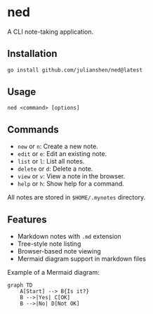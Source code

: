 # ned

A CLI note-taking application.

## Installation

```bash
go install github.com/julianshen/ned@latest
```

## Usage

```
ned <command> [options]
```

## Commands

- `new` or `n`: Create a new note.
- `edit` or `e`: Edit an existing note.
- `list` or `l`: List all notes.
- `delete` or `d`: Delete a note.
- `view` or `v`: View a note in the browser.
- `help` or `h`: Show help for a command.

All notes are stored in `$HOME/.mynotes` directory.

## Features

- Markdown notes with `.md` extension
- Tree-style note listing
- Browser-based note viewing
- Mermaid diagram support in markdown files

Example of a Mermaid diagram:
```mermaid
graph TD
    A[Start] --> B{Is it?}
    B -->|Yes| C[OK]
    B -->|No| D[Not OK]
```
